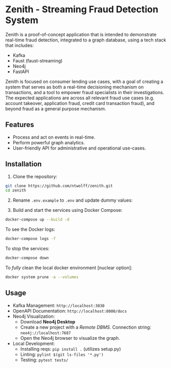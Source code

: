 # Zenith - Streaming Fraud Detection System

Zenith is a proof-of-concept application that is intended to demonstrate real-time fraud detection, integrated to a graph database, using a tech stack that includes:
- Kafka
- Faust (faust-streaming)
- Neo4j
- FastAPI

Zenith is focused on consumer lending use cases, with a goal of creating a system that serves as both a real-time decisioning mechanism on transactions, and a tool to empower fraud specialists in their investigations.  The expected applications are across all relevant fraud use cases (e.g. account takeover, application fraud, credit card transaction fraud), and beyond fraud as a general purpose mechanism.

## Features

- Process and act on events in real-time.
- Perform powerful graph analytics.
- User-friendly API for administrative and operational use-cases.

## Installation

1. Clone the repository:
```sh
git clone https://github.com/ntwolff/zenith.git
cd zenith
```

2. Rename `.env.example` to `.env` and update dummy values:

3. Build and start the services using Docker Compose:
```sh
docker-compose up --build -d
```

To see the Docker logs:
```sh
docker-compose logs -f
```

To stop the services:
```sh
docker-compose down
```

To *fully* clean the local docker environment [nuclear option]:
```sh
docker system prune -a --volumes
```

## Usage

- Kafka Management: `http://localhost:3030`
- OpenAPI Documentation: `http://localhost:8000/docs`
- Neo4j Visualization:
    - Download **Neo4j Desktop**
    - Create a new project with a *Remote DBMS*.  Connection string: `neo4j://localhost:7687`
    - Open the Neo4j browser to visualize the graph.
- Local Development:
    - Installing reqs: `pip install .` (utilizes setup.py)
    - Linting: `pylint $(git ls-files '*.py')`
    - Testing: `pytest tests/`